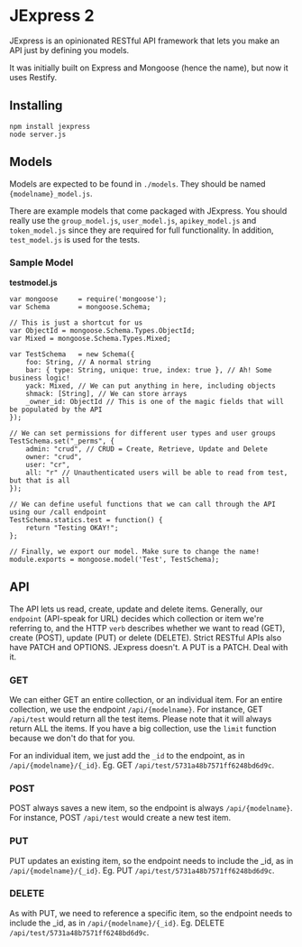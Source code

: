 # JExpress 2

JExpress is an opinionated RESTful API framework that lets you make an API just by defining you models.

It was initially built on Express and Mongoose (hence the name), but now it uses Restify.

## Installing

    npm install jexpress
    node server.js

## Models

Models are expected to be found in `./models`. They should be named `{modelname}_model.js`.

There are example models that come packaged with JExpress. You should really use the `group_model.js`, `user_model.js`, `apikey_model.js` and `token_model.js` since they are required for full functionality. In addition, `test_model.js` is used for the tests.

### Sample Model

**testmodel.js**

    var mongoose     = require('mongoose');
    var Schema       = mongoose.Schema;

    // This is just a shortcut for us
    var ObjectId = mongoose.Schema.Types.ObjectId;
    var Mixed = mongoose.Schema.Types.Mixed;

    var TestSchema   = new Schema({
        foo: String, // A normal string
        bar: { type: String, unique: true, index: true }, // Ah! Some business logic!
        yack: Mixed, // We can put anything in here, including objects
        shmack: [String], // We can store arrays
        _owner_id: ObjectId // This is one of the magic fields that will be populated by the API
    });

    // We can set permissions for different user types and user groups
    TestSchema.set("_perms", {
        admin: "crud", // CRUD = Create, Retrieve, Update and Delete
        owner: "crud",
        user: "cr",
        all: "r" // Unauthenticated users will be able to read from test, but that is all
    });
    
    // We can define useful functions that we can call through the API using our /call endpoint
    TestSchema.statics.test = function() {
        return "Testing OKAY!";
    };

    // Finally, we export our model. Make sure to change the name!
    module.exports = mongoose.model('Test', TestSchema);

## API

The API lets us read, create, update and delete items. Generally, our `endpoint` (API-speak for URL) decides which collection or item we're referring to, and the HTTP `verb` describes whether we want to read (GET), create (POST), update (PUT) or delete (DELETE). Strict RESTful APIs also have PATCH and OPTIONS. JExpress doesn't. A PUT is a PATCH. Deal with it.

### GET

We can either GET an entire collection, or an individual item. For an entire collection, we use the endpoint `/api/{modelname}`. For instance, GET `/api/test` would return all the test items. Please note that it will always return ALL the items. If you have a big collection, use the `limit` function because we don't do that for you.

For an individual item, we just add the `_id` to the endpoint, as in `/api/{modelname}/{_id}`. Eg. GET `/api/test/5731a48b7571ff6248bd6d9c`.

### POST

POST always saves a new item, so the endpoint is always `/api/{modelname}`. For instance, POST `/api/test` would create a new test item.

### PUT

PUT updates an existing item, so the endpoint needs to include the _id, as in `/api/{modelname}/{_id}`. Eg. PUT `/api/test/5731a48b7571ff6248bd6d9c`.

### DELETE

As with PUT, we need to reference a specific item, so the endpoint needs to include the _id, as in `/api/{modelname}/{_id}`. Eg. DELETE `/api/test/5731a48b7571ff6248bd6d9c`.